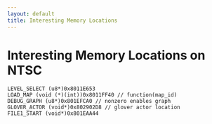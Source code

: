 ```yaml
---
layout: default
title: Interesting Memory Locations 
---
```


# Interesting Memory Locations on NTSC

```
LEVEL_SELECT (u8*)0x8011E653
LOAD_MAP (void (*)(int))0x8011FF40 // function(map_id)
DEBUG_GRAPH (u8*)0x801EFCA0 // nonzero enables graph
GLOVER_ACTOR (void*)0x802902D8 // glover actor location
FILE1_START (void*)0x801EAA44
```
